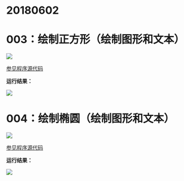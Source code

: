 # 20180602

# 003：绘制正方形（绘制图形和文本）

<img src="http://image.renkaigis.com/keepcoding/2018060201.png">

<a href="https://github.com/renkaigis/KeepCoding/tree/master/2018/06/02" target="_blank">参见程序源代码</a>

**运行结果：**

<img src="http://image.renkaigis.com/keepcoding/2018060202.png">

# 004：绘制椭圆（绘制图形和文本）

<img src="http://image.renkaigis.com/keepcoding/2018060203.png">

<a href="https://github.com/renkaigis/KeepCoding/tree/master/2018/06/02" target="_blank">参见程序源代码</a>

**运行结果：**

<img src="http://image.renkaigis.com/keepcoding/2018060204.png">